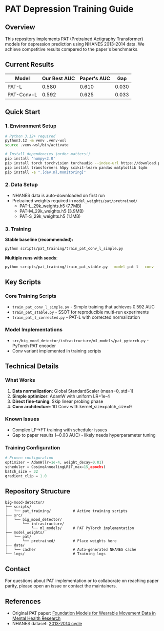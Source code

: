 # PAT Depression Training Guide

## Overview

This repository implements PAT (Pretrained Actigraphy Transformer) models for depression prediction using NHANES 2013-2014 data. We achieve competitive results compared to the paper's benchmarks.

## Current Results

| Model | Our Best AUC | Paper's AUC | Gap |
|-------|--------------|-------------|-----|
| PAT-L | 0.580 | 0.610 | 0.030 |
| PAT-Conv-L | 0.592 | 0.625 | 0.033 |

## Quick Start

### 1. Environment Setup
```bash
# Python 3.12+ required
python3.12 -m venv .venv-wsl
source .venv-wsl/bin/activate

# Install dependencies (order matters!)
pip install 'numpy<2.0'
pip install torch torchvision torchaudio --index-url https://download.pytorch.org/whl/cu121
pip install transformers h5py scikit-learn pandas matplotlib tqdm
pip install -e ".[dev,ml,monitoring]"
```

### 2. Data Setup
- NHANES data is auto-downloaded on first run
- Pretrained weights required in `model_weights/pat/pretrained/`
  - PAT-L_29k_weights.h5 (7.7MB)
  - PAT-M_29k_weights.h5 (3.9MB)  
  - PAT-S_29k_weights.h5 (1.1MB)

### 3. Training

**Stable baseline (recommended):**
```bash
python scripts/pat_training/train_pat_conv_l_simple.py
```

**Multiple runs with seeds:**
```bash
python scripts/pat_training/train_pat_stable.py --model pat-l --conv --runs 3
```

## Key Scripts

### Core Training Scripts
- `train_pat_conv_l_simple.py` - Simple training that achieves 0.592 AUC
- `train_pat_stable.py` - SSOT for reproducible multi-run experiments
- `train_pat_l_corrected.py` - PAT-L with corrected normalization

### Model Implementations
- `src/big_mood_detector/infrastructure/ml_models/pat_pytorch.py` - PyTorch PAT encoder
- Conv variant implemented in training scripts

## Technical Details

### What Works
1. **Data normalization**: Global StandardScaler (mean=0, std=1)
2. **Simple optimizer**: AdamW with uniform LR=1e-4
3. **Direct fine-tuning**: Skip linear probing phase
4. **Conv architecture**: 1D Conv with kernel_size=patch_size=9

### Known Issues
- Complex LP→FT training with scheduler issues
- Gap to paper results (~0.03 AUC) - likely needs hyperparameter tuning

### Training Configuration
```python
# Proven configuration
optimizer = AdamW(lr=1e-4, weight_decay=0.01)
scheduler = CosineAnnealingLR(T_max=15_epochs)
batch_size = 32
gradient_clip = 1.0
```

## Repository Structure
```
big-mood-detector/
├── scripts/
│   └── pat_training/          # Active training scripts
├── src/
│   └── big_mood_detector/
│       └── infrastructure/
│           └── ml_models/     # PAT PyTorch implementation
├── model_weights/
│   └── pat/
│       └── pretrained/        # Place weights here
├── data/
│   └── cache/                 # Auto-generated NHANES cache
└── logs/                      # Training logs
```

## Contact

For questions about PAT implementation or to collaborate on reaching paper parity, please open an issue or contact the maintainers.

## References

- Original PAT paper: [Foundation Models for Wearable Movement Data in Mental Health Research](https://arxiv.org/abs/2411.15240)
- NHANES dataset: [2013-2014 cycle](https://wwwn.cdc.gov/nchs/nhanes/continuousnhanes/default.aspx?BeginYear=2013)